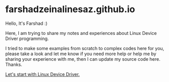# farshadzeinalinesaz.github.io
Hello, It's Farshad :)


Here, I am trying to share my notes and experiences about Linux Device Driver programming.

I tried to make some examples from scratch to complex codes here for you, please take a look and let me know if you need more help or help me by sharing your experience with me, then I can update my source code here. Thanks.


<a href="https://github.com/farshadzeinalinesaz/index">Let's start with Linux Device Driver.</a>
